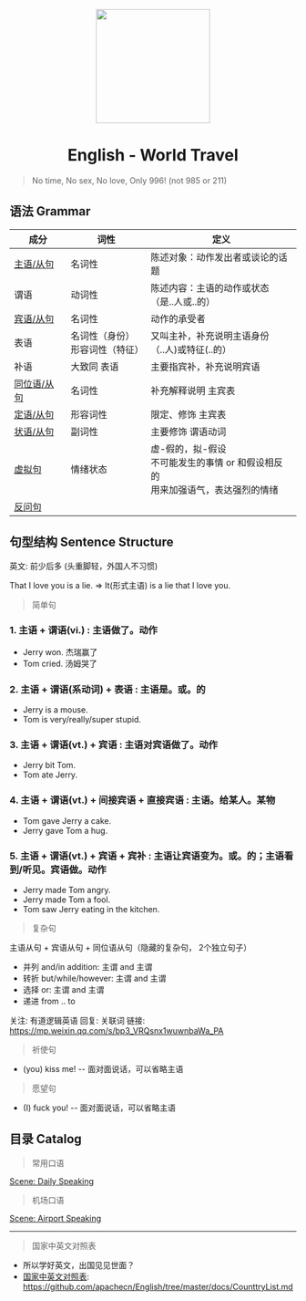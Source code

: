 <p align="center">
    <a href="https://www.apachecn.org">
        <img width="200" src="http://data.apachecn.org/img/logo/GreenHat.jpg">
    </a>
</p>

<h1 align="center">English - World Travel</h1>

> No time, No sex, No love, Only 996! (not 985 or 211)

## 语法 Grammar

| 成分 | 词性 | 定义 | 
| -- | -- | -- |
| [主语/从句](docs/主语从句.md)    | 名词性 | 陈述对象：动作发出者或谈论的话题 |
| 谓语   | 动词性 | 陈述内容：主语的动作或状态 <br/> （是..人或..的） |
| [宾语/从句](docs/宾语从句.md)    | 名词性 | 动作的承受者 |
| 表语   | 名词性（身份）<br/>形容词性（特征） | 又叫主补，补充说明主语身份 <br/> （..人)或特征(..的） |
| 补语   | 大致同 表语 | 主要指宾补，补充说明宾语 |
| [同位语/从句](docs/同位语从句.md) | 名词性 | 补充解释说明 主宾表 |
| [定语/从句](docs/定语从句.md)    | 形容词性 | 限定、修饰 主宾表 |
| [状语/从句](docs/状语从句.md)    | 副词性 | 主要修饰 谓语动词 |
| [虚拟句](docs/虚拟句.md)        | 情绪状态 | 虚-假的，拟-假设 <br/> 不可能发生的事情 or 和假设相反的 <br/>用来加强语气，表达强烈的情绪 |
| [反问句](docs/反问句.md)        | | |

## 句型结构 Sentence Structure

英文: 前少后多 (头重脚轻，外国人不习惯)

That I love you is a lie. => It(形式主语) is a lie that I love you.

> 简单句

### 1. 主语 + 谓语(vi.) :  主语做了。动作

* Jerry won. 杰瑞赢了
* Tom cried. 汤姆哭了

### 2. 主语 + 谓语(系动词)  + 表语 : 主语是。或。的

* Jerry is a mouse.
* Tom is very/really/super stupid.

### 3. 主语 + 谓语(vt.)  + 宾语 : 主语对宾语做了。动作

* Jerry bit Tom.
* Tom ate Jerry.

### 4. 主语 + 谓语(vt.)  + 间接宾语 + 直接宾语 : 主语。给某人。某物

* Tom gave Jerry a cake.
* Jerry gave Tom a hug.

### 5. 主语 + 谓语(vt.) + 宾语 + 宾补 : 主语让宾语变为。或。的；主语看到/听见。宾语做。动作

* Jerry made Tom angry.
* Jerry made Tom a fool.
* Tom saw Jerry eating in the kitchen.

> 复杂句

主语从句 + 宾语从句 + 同位语从句（隐藏的复杂句， 2个独立句子）

* 并列 and/in addition: 主谓 and 主谓
* 转折 but/while/however: 主谓 and 主谓
* 选择 or: 主谓 and 主谓
* 递进 from .. to

关注: 有道逻辑英语 
回复: 关联词
链接: <https://mp.weixin.qq.com/s/bp3_VRQsnx1wuwnbaWa_PA>


> 祈使句

* (you) kiss me! -- 面对面说话，可以省略主语

> 愿望句

* (I) fuck you! -- 面对面说话，可以省略主语

## 目录 Catalog

> 常用口语

[Scene: Daily Speaking](/docs/DailySpeaking.md)

> 机场口语

[Scene: Airport Speaking](/docs/AirportSpeaking.md)


---

> 国家中英文对照表

* 所以学好英文，出国见见世面？
* [国家中英文对照表](/docs/CounttryList.md): https://github.com/apachecn/English/tree/master/docs/CounttryList.md

